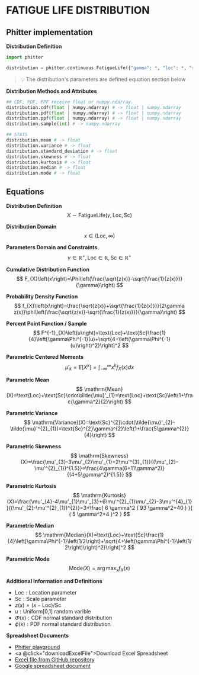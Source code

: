 # FATIGUE LIFE DISTRIBUTION

## Phitter implementation

**Distribution Definition**

```python
import phitter

distribution = phitter.continuous.FatigueLife({"gamma": *, "loc": *, "scale": *})
```

> 💡 The distribution's parameters are defined equation section below

**Distribution Methods and Attributes**

```python
## CDF, PDF, PPF receive float or numpy.ndarray.
distribution.cdf(float | numpy.ndarray) # -> float | numpy.ndarray
distribution.pdf(float | numpy.ndarray) # -> float | numpy.ndarray
distribution.ppf(float | numpy.ndarray) # -> float | numpy.ndarray
distribution.sample(int) # -> numpy.ndarray

## STATS
distribution.mean # -> float
distribution.variance # -> float
distribution.standard_deviation # -> float
distribution.skewness # -> float
distribution.kurtosis # -> float
distribution.median # -> float
distribution.mode # -> float
```

## Equations

**Distribution Definition**
$$ X\sim\mathrm{FatigueLife}\left(\gamma,\text{Loc},\text{Sc}\right) $$

**Distribution Domain**
$$ x\in\left(\text{Loc},\infty\right) $$

**Parameters Domain and Constraints**
$$ \gamma\in\mathbb{R}^{+}, \text{Loc}\in\mathbb{R}, \text{Sc}\in\mathbb{R}^{+} $$

**Cumulative Distribution Function**
$$ F_{X}\left(x\right)=\Phi\left(\frac{\sqrt{z(x)}-\sqrt{\frac{1}{z(x)}}}{\gamma}\right) $$

**Probability Density Function**
$$ f_{X}\left(x\right)=\frac{\sqrt{z(x)}+\sqrt{\frac{1}{z(x)}}}{2\gamma z(x)}\phi\left(\frac{\sqrt{z(x)}-\sqrt{\frac{1}{z(x)}}}{\gamma}\right) $$

**Percent Point Function / Sample**
$$ F^{-1}_{X}\left(u\right)=\text{Loc}+\text{Sc}\frac{1}{4}\left[\gamma\Phi^{-1}(u)+\sqrt{4+\left(\gamma\Phi^{-1}(u)\right)^2}\right]^2 $$

**Parametric Centered Moments**
$$ \mu'_{k}=E[X^k]=\int_{-\infty }^{\infty }x^{k}f_{X}\left(x\right)dx $$

**Parametric Mean**
$$ \mathrm{Mean}(X)=\text{Loc}+\text{Sc}\cdot\tilde{\mu}'_{1}=\text{Loc}+\text{Sc}\left(1+\frac{\gamma^2}{2}\right) $$

**Parametric Variance**
$$ \mathrm{Variance}(X)=\text{Sc}^{2}\cdot(\tilde{\mu}'_{2}-\tilde{\mu}'^{2}_{1})=\text{Sc}^{2}\gamma^{2}\left(1+\frac{5\gamma^{2}}{4}\right) $$

**Parametric Skewness**
$$ \mathrm{Skewness}(X)=\frac{\mu'_{3}-3\mu'_{2}\mu'_{1}+2\mu'^{3}_{1}}{(\mu'_{2}-\mu'^{2}_{1})^{1.5}}=\frac{4\gamma(6+11\gamma^2)}{(4+5\gamma^2)^{1.5}} $$

**Parametric Kurtosis**
$$ \mathrm{Kurtosis}(X)=\frac{\mu'_{4}-4\mu'_{1}\mu'_{3}+6\mu'^{2}_{1}\mu'_{2}-3\mu'^{4}_{1}}{(\mu'_{2}-\mu'^{2}_{1})^{2}}=3+\frac{ 6 \gamma^2 ( 93 \gamma^2+40 ) }{ ( 5 \gamma^2+4 )^2 } $$

**Parametric Median**
$$ \mathrm{Median}(X)=\text{Loc}+\text{Sc}\frac{1}{4}\left[\gamma\Phi^{-1}\left(1/2\right)+\sqrt{4+\left(\gamma\Phi^{-1}\left(1/2\right)\right)^2}\right]^2 $$

**Parametric Mode**
$$ \mathrm{Mode}(X)=\arg\max_{x}f_{X}\left(x\right) $$

**Additional Information and Definitions**
- $\text{Loc}:\text{Location parameter}$
- $\text{Sc}:\text{Scale parameter}$
- $z\left(x\right)=\left(x-\text{Loc}\right)/\text{Sc}$
- $u:\text{Uniform[0,1] random varible}$
- $\Phi\left(x\right):\text{CDF normal standard distribution}$
- $\phi\left(x\right):\text{PDF normal standard distribution}$

**Spreadsheet Documents**

-   [Phitter playground](https://phitter.io/distributions/continuous/fatigue_life)
-   <a @click="downloadExcelFile">Download Excel Spreadsheet</a>
-   [Excel file from GitHub repository](https://github.com/phitterio/phitter-files/blob/main/continuous/fatigue_life.xlsx)
-   [Google spreadsheet document](https://docs.google.com/spreadsheets/d/1j-U_YMX89VHe2jVq3pazpzqYeA1j1zopW22C9yJcPS0)

<script setup>
const downloadExcelFile = function() {
    const fileId = "fatigue_life";
    const url = `https://raw.githubusercontent.com/phitterio/phitter-files/main/continuous/${fileId}.xlsx`;
    const link = document.createElement("a");
    link.href = url;
    link.setAttribute("download", `${fileId}.xlsx`);
    document.body.appendChild(link);
    link.click();
    document.body.removeChild(link);
};
</script>

<style module>
a {
  cursor: pointer;
}
</style>

    